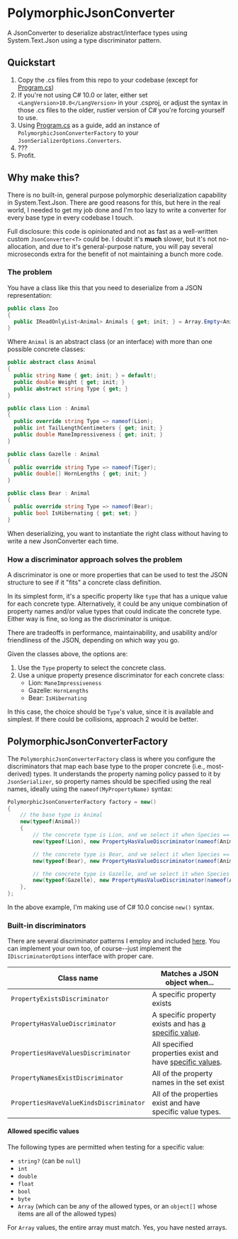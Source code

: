 # PolymorphicJsonConverter

A JsonConverter to deserialize abstract/interface types using System.Text.Json using a type discriminator pattern.

## Quickstart

1. Copy the .cs files from this repo to your codebase (except for [Program.cs](Program.cs))
2. If you're not using C# 10.0 or later, either set `<LangVersion>10.0</LangVersion>` in your .csproj, or adjust the syntax in those .cs files to the older, rustier version of C# you're forcing yourself to use.
3. Using [Program.cs](Program.cs) as a guide, add an instance of `PolymorphicJsonConverterFactory` to
your `JsonSerializerOptions.Converters`.
4. ???
5. Profit.

## Why make this?

There is no built-in, general purpose polymorphic deserialization capability in System.Text.Json.
There are good reasons for this, but here in the real world, I needed to get my job done and I'm
too lazy to write a converter for every base type in every codebase I touch.

Full disclosure: this code is opinionated and not as fast as a well-written custom `JsonConverter<T>`
could be. I doubt it's **much** slower, but it's not no-allocation, and due to it's general-purpose
nature, you will pay several microseconds extra for the benefit of not maintaining a bunch more code.

### The problem
You have a class like this that you need to deserialize from a JSON representation:

```csharp
public class Zoo
{
  public IReadOnlyList<Animal> Animals { get; init; } = Array.Empty<Animal>();
}
```

Where `Animal` is an abstract class (or an interface) with more than one possible concrete classes:

```csharp
public abstract class Animal
{
  public string Name { get; init; } = default!;
  public double Weight { get; init; }
  public abstract string Type { get; }
}

public class Lion : Animal
{
  public override string Type => nameof(Lion);
  public int TailLengthCentimeters { get; init; }
  public double ManeImpressiveness { get; init; }
}

public class Gazelle : Animal
{
  public override string Type => nameof(Tiger);
  public double[] HornLengths { get; init; }
}

public class Bear : Animal
{
  public override string Type => nameof(Bear);
  public bool IsHibernating { get; set; }
}
```

When deserializing, you want to instantiate the right class without having to write a new JsonConverter<T> each time.

### How a discriminator approach solves the problem

A discriminator is one or more properties that can
be used to test the JSON structure to see if it "fits" a concrete class
definition.

In its simplest form, it's a specific property like `type` that has a unique
value for each concrete type. Alternatively, it could be any unique
combination of property names and/or value types that could indicate the
concrete type. Either way is fine, so long as the discriminator is unique.

There are tradeoffs in  performance, maintainability, and usability and/or
friendliness of the JSON, depending on which way you go.

Given the classes above, the options are:

1. Use the `Type` property to select the concrete class.
2. Use a unique property presence discriminator for each concrete class:
   * Lion: `ManeImpressiveness` 
   * Gazelle: `HornLengths`
   * Bear: `IsHibernating`

In this case, the choice should be `Type`'s value, since it is available and simplest. If there could be collisions, approach 2 would be better.


## PolymorphicJsonConverterFactory

The `PolymorphicJsonConverterFactory` class is where you configure the discriminators that map each
base type to the proper concrete (i.e., most-derived) types. It understands the property naming policy
passed to it by `JsonSerializer`, so property names should be specified using the real names, ideally
using the `nameof(MyPropertyName)` syntax:

```csharp
PolymorphicJsonConverterFactory factory = new()
{
    // the base type is Animal
    new(typeof(Animal))
    {
        // the concrete type is Lion, and we select it when Species == "Lion"
        new(typeof(Lion), new PropertyHasValueDiscriminator(nameof(Animal.Species), nameof(Lion))),

        // the concrete type is Bear, and we select it when Species == "Bear"
        new(typeof(Bear), new PropertyHasValueDiscriminator(nameof(Animal.Species), nameof(Bear))),

        // the concrete type is Gazelle, and we select it when Species == "Gazelle"
        new(typeof(Gazelle), new PropertyHasValueDiscriminator(nameof(Animal.Species), nameof(Gazelle))),
    },
};
```

In the above example, I'm making use of C# 10.0 concise `new()` syntax.

### Built-in discriminators

There are several discriminator patterns I employ and included [here](Discriminators/). You can implement your own too,
of course--just implement the `IDiscriminatorOptions` interface with proper care.

|Class name|Matches a JSON object when...|
|-|-|
|`PropertyExistsDiscriminator`|A specific property exists|
|`PropertyHasValueDiscriminator`|A specific property exists and has [a specific value](#allowed-specific-values).|
|`PropertiesHaveValuesDiscriminator`|All specified properties exist and have [specific values](#allowed-specific-values).|
|`PropertyNamesExistDiscriminator`|All of the property names in the set exist|
|`PropertiesHaveValueKindsDiscriminator`|All of the properties exist and have specific value types.|

#### Allowed specific values

The following types are permitted when testing for a specific value:
* `string?` (can be `null`)
* `int`
* `double`
* `float`
* `bool`
* `byte`
* `Array` (which can be any of the allowed types, or an `object[]` whose items are all of the allowed types)

For `Array` values, the entire array must match. Yes, you have nested arrays.